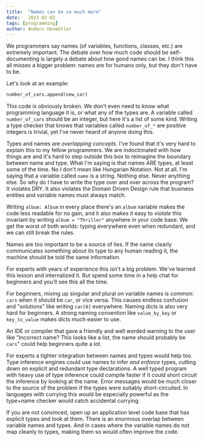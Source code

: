 ```yaml
---
title:	"Names can be so much more"
date:	2023-02-02
tags: [programming]
author: Anders Hovmöller
---
```


We programmers say names (of variables, functions, classes, etc.) are extremely important. The debate over how much code should be self-documenting is largely a debate about how good names can be. I think this all misses a bigger problem: names are for humans only, but they don't have to be.

Let's look at an example:

```py
number_of_cars.append(new_car)
```

This code is obviously broken. We don't even need to know what programming language it is, or what any of the types are. A variable called `number_of_cars` should be an integer, but here it's a list of some kind. Writing a type checker that knows that variables called `number_of_*` are positive integers is trivial, yet I've never heard of anyone doing this.

Types and names are *overlapping concepts*. I've found that it's very hard to explain this to my fellow programmers. We are indoctrinated with how things are and it's hard to step outside this box to reimagine the boundary between name and type. What I'm saying is that names ARE types, at least some of the time. No I don't mean like Hungarian Notation. Not at all. I'm saying that a variable called `name` is a string. Nothing else. Never anything else. So why do I have to write the type over and over across the program? It violates DRY. It also violates the Domain Driven Design rule that business entities and variable names must always match.

Writing `album: Album` in every place there's an `album` variable makes the code less readable for no gain, and it also makes it easy to *violate* this invariant by writing `album = "Thriller"` anywhere in your code base. We get the worst of both worlds: typing everywhere even when redundant, and we can still break the rules.

Names are too important to be a source of lies. If the name clearly communicates something about its type to any human reading it, the machine should be told the same information.

For experts with years of experience this isn't a big problem. We've learned this lesson and internalized it. But spend some time in a help chat for beginners and you'll see this all the time.

For beginners, mixing up singular and plural on variable names is common: `cars` when it should be `car`, or vice versa. This causes endless confusion and "solutions" like writing `car[0]` everywhere. Naming dicts is also very hard for beginners. A strong naming convention like `value_by_key` or `key_to_value` makes dicts much easier to use.

An IDE or compiler that gave a friendly and well worded warning to the user like "Incorrect name? This looks like a list, the name should probably be `cars`" could help beginners quite a lot.

For experts a tighter integration between names and types would help too. Type inference engines could use names to infer *and enforce* types, cutting down on explicit and redundant type declarations. A well typed program with heavy use of type inference could compile faster if it could short circuit the inference by looking at the name. Error messages would be much closer to the source of the problem if the types were suitably short-circuited. In languages with currying this would be especially powerful as the type+name checker would catch accidental currying.

If you are not convinced, open up an application level code base that has explicit types and look at them. There is an enormous overlap between variable names and types. And in cases where the variable names do not map cleanly to types, making them so would often improve the code.
